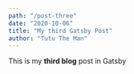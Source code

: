 ```yaml
---
path: "/post-three"
date: "2020-10-06"
title: "My third Gatsby Post"
author: "Tutu The Man"
---
```


This is my **third blog** post in Gatsby
